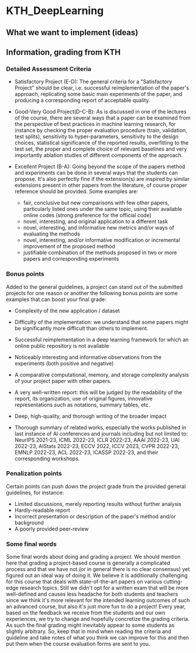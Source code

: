 # KTH_DeepLearning

## What we want to implement (ideas)


## Information, grading from KTH
### Detailed Assessment Criteria

- Satisfactory Project (E-D): The general criteria for a "Satisfactory Project" should be clear, i.e. successful reimplementation of the paper's approach, replicating some basic main experiments of the paper, and producing a corresponding report of acceptable quality. 

- Good-Very Good Project(D-C-B): As is discussed in one of the lectures of the course, there are several ways that a paper can be examined from the perspective of best practices in machine learning research, for instance by checking the proper evaluation procedure (train, validation, test splits), sensitivity to hyper-parameters, sensitivity to the design choices, statistical significance of the reported results, overfitting to the test set, the proper and complete choice of relevant baselines and very importantly ablation studies of different components of the approach. 

- Excellent Project (B-A): Going beyond the scope of the papers method and experiments can be done in several ways that the students can propose. It's also perfectly fine if the extension(s) are inspired by similar extensions present in other papers from the literature, of course proper reference should be provided. Some examples are:

    - fair, conclusive but new comparisons with few other papers, particularly listed ones under the same topic, using their available online codes (strong preference for the official code)
    - novel, interesting, and original application to a different task
    - novel, interesting, and informative new metrics and/or ways of evaluating the methods
    - novel, interesting, and/or informative modification or incremental improvement of the proposed method
    - justifiable combination of the methods proposed in two or more papers and corresponding experiments
 

### Bonus points
Added to the general guidelines, a project can stand out of the submitted projects for one reason or another the following bonus points are some examples that can boost your final grade:

- Complexity of the new application / dataset

- Difficulty of the implementation: we understand that some papers might be significantly more difficult than others to implement. 

- Successful reimplementation in a deep learning framework for which an online public repository is not available 

- Noticeably interesting and informative observations from the experiments (both positive and negative)

- A comparative computational, memory, and storage complexity analysis of your project paper with other papers. 

- A very well-written report: this will be judged by the readability of the report, its organization, use of original figures, innovative representations such as notations, summary tables, etc.

- Deep, high-quality, and thorough writing of the broader impact

- Thorough summary of related works, especially the works published in last instance of AI conferences and journals including but not limited to: NeurIPS 2021-23, ICML 2022-23, ICLR 2022-23, AAAI 2022-23, UAI 2022-23, AIStats 2022-23, ECCV 2022, ICCV 2023, CVPR 2022-23, EMNLP 2022-23, ACL 2022-23, ICASSP 2022-23, and their corresponding workshops.


### Penalization points
Certain points can push down the project grade from the provided general guidelines, for instance:

- Limited discussions, merely reporting results without further analysis
- Hardly-readable report
- Incorrect presentation or description of the paper's method and/or background
- A poorly provided peer-review 

### Some final words
Some final words about doing and grading a project. We should mention here that grading a project-based course is generally a complicated process  and that we have not (or in general there is no clear consensus) yet figured out an ideal way of doing it. We believe it is additionally challenging for this course that deals with state-of-the-art papers on various cutting-edge research topics. Still we didn't opt for a written exam that will be more well-defined and causes less headache for both students and teachers since we think it's more relevant for the intended learning outcomes of such an advanced course, but also it's just more fun to do a project! 
Every year, based on the feedback we receive from the students and our own experiences, we try to change and hopefully concretize the grading criteria. As such the final grading might inevitably appear to some students as slightly arbitrary. So, keep that in mind when reading the criteria and guideline and take notes of what you think we can improve for this and then put them when the course evaluation forms are sent to you.
